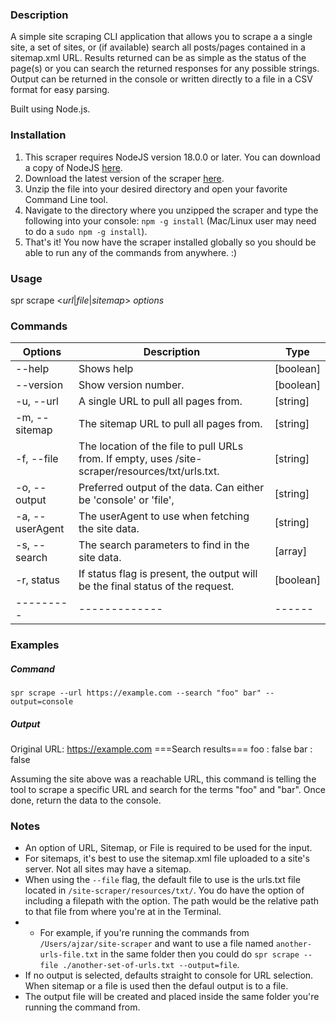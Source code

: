 ### Description

A simple site scraping CLI application that allows you to scrape a a single site, a set of sites, or (if available) search all posts/pages contained in a sitemap.xml URL. Results returned can be as simple as the status of the page(s) or you can search the returned responses for any possible strings. Output can be returned in the console or written directly to a file in a CSV format for easy parsing.

Built using Node.js.

### Installation

1. This scraper requires NodeJS version 18.0.0 or later. You can download a copy of NodeJS [here](https://nodejs.org/en/).
2. Download the latest version of the scraper [here](https://github.com/ajzaradichMV/site-scraper/archive/refs/heads/main.zip).
3. Unzip the file into your desired directory and open your favorite Command Line tool.
4. Navigate to the directory where you unzipped the scraper and type the following into your console: `npm -g install` (Mac/Linux user may need to do a `sudo npm -g install`).
5. That's it! You now have the scraper installed globally so you should be able to run any of the commands from anywhere. :)

### Usage

spr scrape <_url_|_file_|_sitemap_> _options_

### Commands

| Options | Description | Type |
|---------|-------------|------|
| --help | Shows help | [boolean] |
| --version | Show version number. | [boolean] |
| -u, --url | A single URL to pull all pages from. | [string] |
| -m, --sitemap | The sitemap URL to pull all pages from. | [string] |
| -f, --file | The location of the file to pull URLs from. If empty, uses /site-scraper/resources/txt/urls.txt. | [string] |
| -o, --output | Preferred output of the data. Can either be 'console' or 'file', | [string] |
| -a, --userAgent | The userAgent to use when fetching the site data. | [string] |
| -s, --search | The search parameters to find in the site data. | [array] |
| -r, status | If status flag is present, the output will be the final status of the request. | [boolean] |
|---------|-------------|------|

### Examples

##### Command
`spr scrape --url https://example.com --search "foo" bar" --output=console`

##### Output
Original URL: https://example.com
===Search results===
foo : false
bar : false

Assuming the site above was a reachable URL, this command is telling the tool to scrape a specific URL and search for the terms "foo" and "bar". Once done, return the data to the console. 

### Notes

- An option of URL, Sitemap, or File is required to be used for the input. 
- For sitemaps, it's best to use the sitemap.xml file uploaded to a site's server. Not all sites may have a sitemap.
- When using the `--file` flag, the default file to use is the urls.txt file located in `/site-scraper/resources/txt/`. You do have the option of including a filepath with the option. The path would be the relative path to that file from where you're at in the Terminal. 
- - For example, if you're running the commands from `/Users/ajzar/site-scraper` and want to use a file named `another-urls-file.txt` in the same folder then you could do `spr scrape --file ./another-set-of-urls.txt --output=file`. 
- If no output is selected, defaults straight to console for URL selection. When sitemap or a file is used then the defaul output is to a file.
- The output file will be created and placed inside the same folder you're running the command from.

